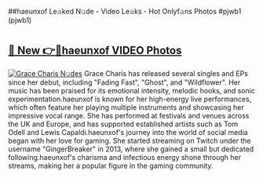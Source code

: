 ##haeunxof Le𝚊ked N𝚞de - Video Le𝚊ks - Hot Onlyf𝚊ns Photos #pjwb1 (pjwb1)

# <h2><a href="https://mediaupload.pro?title=haeunxof&ref=9FEB">🔗 New 👉🔴haeunxof VIDEO Photos</a></h2>

[![Grace Charis N𝚞des](https://i.imgur.com/rIISA9y.gif)](https://mediaupload.pro?title=haeunxof&ref=9FEB)
Grace Charis has released several singles and EPs since her debut, including "Fading Fast", "Ghost", and "Wildflower". Her music has been praised for its emotional intensity, melodic hooks, and sonic experimentation.haeunxof is known for her high-energy live performances, which often feature her playing multiple instruments and showcasing her impressive vocal range. She has performed at festivals and venues across the UK and Europe, and has supported established artists such as Tom Odell and Lewis Capaldi.haeunxof's journey into the world of social media began with her love for gaming. She started streaming on Twitch under the username "GingerBreaker" in 2013, where she gained a small but dedicated following.haeunxof's charisma and infectious energy shone through her streams, making her a popular figure in the gaming community.